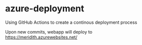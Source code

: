 # azure-deployment
Using GitHub Actions to create a continous deployment process

Upon new commits, webapp will deploy to https://meridith.azurewebsites.net/
